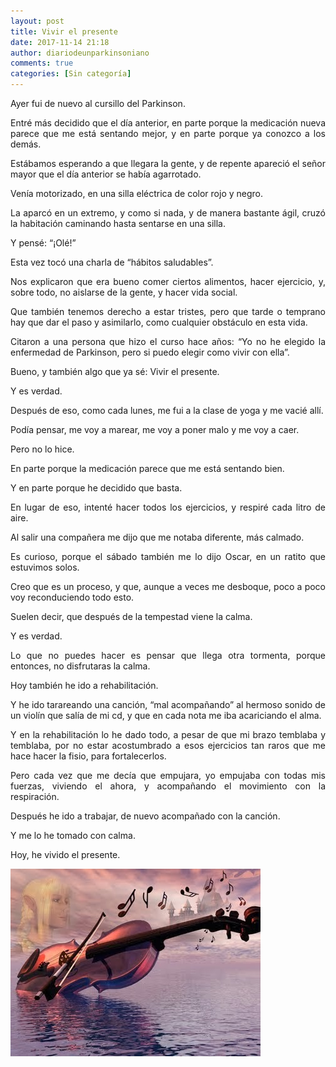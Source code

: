 ```yaml
---
layout: post
title: Vivir el presente
date: 2017-11-14 21:18
author: diariodeunparkinsoniano
comments: true
categories: [Sin categoría]
---
```

<p style="text-align:justify;">Ayer fui de nuevo al cursillo del Parkinson.</p>
<p style="text-align:justify;">Entré más decidido que el día anterior, en parte porque la medicación nueva parece que me está sentando mejor, y en parte porque ya conozco a los demás.</p>
<p style="text-align:justify;">Estábamos esperando a que llegara la gente, y de repente apareció el señor mayor que el día anterior se había agarrotado.</p>
<p style="text-align:justify;">Venía motorizado, en una silla eléctrica de color rojo y negro.</p>
<p style="text-align:justify;">La aparcó en un extremo, y como si nada, y de manera bastante ágil, cruzó la habitación caminando hasta sentarse en una silla.</p>
<p style="text-align:justify;">Y pensé: “¡Olé!”</p>
<p style="text-align:justify;">Esta vez tocó una charla de “hábitos saludables”.</p>
<p style="text-align:justify;">Nos explicaron que era bueno comer ciertos alimentos, hacer ejercicio, y, sobre todo, no aislarse de la gente, y hacer vida social.</p>
<p style="text-align:justify;">Que también tenemos derecho a estar tristes, pero que tarde o temprano hay que dar el paso y asimilarlo, como cualquier obstáculo en esta vida.</p>
<p style="text-align:justify;">Citaron a una persona que hizo el curso hace años: “Yo no he elegido la enfermedad de Parkinson, pero si puedo elegir como vivir con ella”.</p>
<p style="text-align:justify;">Bueno, y también algo que ya sé: Vivir el presente.</p>
<p style="text-align:justify;">Y es verdad.</p>
<p style="text-align:justify;">Después de eso, como cada lunes, me fui a la clase de yoga y me vacié allí.</p>
<p style="text-align:justify;">Podía pensar, me voy a marear, me voy a poner malo y me voy a caer.</p>
<p style="text-align:justify;">Pero no lo hice.</p>
<p style="text-align:justify;">En parte porque la medicación parece que me está sentando bien.</p>
<p style="text-align:justify;">Y en parte porque he decidido que basta.</p>
<p style="text-align:justify;">En lugar de eso, intenté hacer todos los ejercicios, y respiré cada litro de aire.</p>
<p style="text-align:justify;">Al salir una compañera me dijo que me notaba diferente, más calmado.</p>
<p style="text-align:justify;">Es curioso, porque el sábado también me lo dijo Oscar, en un ratito que estuvimos solos.</p>
<p style="text-align:justify;">Creo que es un proceso, y que, aunque a veces me desboque, poco a poco voy reconduciendo todo esto.</p>
<p style="text-align:justify;">Suelen decir, que después de la tempestad viene la calma.</p>
<p style="text-align:justify;">Y es verdad.</p>
<p style="text-align:justify;">Lo que no puedes hacer es pensar que llega otra tormenta, porque entonces, no disfrutaras la calma.</p>
<p style="text-align:justify;">Hoy también he ido a rehabilitación.</p>
<p style="text-align:justify;">Y he ido tarareando una canción, “mal acompañando” al hermoso sonido de un violín que salía de mi cd, y que en cada nota me iba acariciando el alma.</p>
<p style="text-align:justify;">Y en la rehabilitación lo he dado todo, a pesar de que mi brazo temblaba y temblaba, por no estar acostumbrado a esos ejercicios tan raros que me hace hacer la fisio, para fortalecerlos.</p>
<p style="text-align:justify;">Pero cada vez que me decía que empujara, yo empujaba con todas mis fuerzas, viviendo el ahora, y acompañando el movimiento con la respiración.</p>
<p style="text-align:justify;">Después he ido a trabajar, de nuevo acompañado con la canción.</p>
<p style="text-align:justify;">Y me lo he tomado con calma.</p>
Hoy, he vivido el presente.
<p style="text-align:justify;"><img class="img-fluid"  clasXs="alignnone size-full wp-image-493" src="/assets/images/2017/11/violin-2.jpg" alt="violin (2)" width="400" height="300" /></p>
<p style="text-align:justify;"></p>
